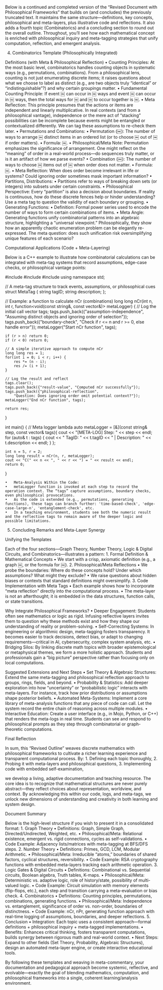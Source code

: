 Below is a continued and completed version of the “Revised Document with Philosophical Frameworks” that builds on (and concludes) the previously truncated text. It maintains the same structure—definitions, key concepts, philosophical and meta-layers, plus illustrative code and reflections. It also adds a fourth topic (Combinatorics) and a concluding section to round out the overall outline. Throughout, you’ll see how each mathematical concept is enriched with philosophical inquiry and meta-tagging strategies that unify computation, reflection, and emergent analysis.

4. Combinatorics Template (Philosophically Integrated)

Definitions (with Meta & Philosophical Reflection)
	•	Counting Principles:
At the most basic level, combinatorics handles counting objects in systematic ways (e.g., permutations, combinations). From a philosophical lens, counting is not just enumerating discrete items; it raises questions about what we choose to label as distinct (e.g., are two objects truly “identical” or “indistinguishable”?) and why certain groupings matter.
	•	Fundamental Counting Principle: If event ￼ can occur in ￼ ways and event ￼ can occur in ￼ ways, then the total ways for ￼ and ￼ to occur together is ￼.
	•	Meta Reflection: This principle presumes that the actions or items are independent and linearly multiplicative. In real contexts (and from a philosophical vantage), independence or the mere act of “stacking” possibilities can be incomplete because events might be entangled or contextualized differently. We can tag these assumptions to re-check them later.
	•	Permutations and Combinations:
	•	Permutation (￼): The number of ways to arrange ￼ distinct items in an ordered list (or to choose ￼ out of ￼ if order matters).
	•	Formula: ￼.
	•	Philosophical/Meta Note: Permutation emphasizes the significance of arrangement. One might reflect on the “meaning” of order in a real-world process—do sequences truly matter, or is it an artifact of how we parse events?
	•	Combination (￼): The number of ways to choose ￼ items out of ￼ when order does not matter.
	•	Formula: ￼.
	•	Meta Reflection: When does order become irrelevant in life or systems? Could ignoring order sometimes mask important information?
	•	Partitions, Distributions:
	•	Partitions refer to ways of breaking down sets (or integers) into subsets under certain constraints.
	•	Philosophical Perspective: Every “partition” is also a decision about boundaries. If reality is continuous, how do these discrete fences help or hinder understanding? Use a meta tag to question the validity of each boundary or grouping.
	•	Generating Functions:
	•	Definition: Formal power series used to encode the number of ways to form certain combinations of items.
	•	Meta Angle: Generating functions unify combinatorial patterns into an algebraic structure, highlighting a “universal viewpoint.” Philosophically, they show how an apparently chaotic enumeration problem can be elegantly re-expressed. The meta question: does such unification risk oversimplifying unique features of each scenario?

Computational Applications (Code + Meta-Layering)

Below is a C++ example to illustrate how combinatorial calculations can be integrated with meta-tag systems that record assumptions, edge-case checks, or philosophical vantage points:

#include <iostream>
#include <vector>
#include <functional>
using namespace std;

// A meta-tag structure to track events, assumptions, or philosophical cues
struct MetaTag {
    string tagID;
    string description;
};

// Example: a function to calculate nCr (combinations)
long long nCr(int n, int r, function<void(const string&, const vector<MetaTag>&)> metaLogger) {
    // Log the initial call
    vector<MetaTag> tags;
    tags.push_back({"assumption-independence",
        "Assuming distinct objects and ignoring order of selection"});
    tags.push_back({"boundary-check",
        "Check if r <= n and r >= 0, else handle error"});
    metaLogger("Start nCr function", tags);

    if (r > n) return 0;
    if (r < 0) return 0;

    // A simple iterative approach to compute nCr
    long long res = 1;
    for(int i = 0; i < r; i++) {
        res *= (n - i);
        res /= (i + 1);
    }

    // Log the result and reflect
    tags.clear();
    tags.push_back({"result-value", "Computed nCr successfully"});
    tags.push_back({"philosophical-reflection",
        "Question: Does ignoring order omit potential context?"});
    metaLogger("End nCr function", tags);

    return res;
}

int main() {
    // Meta logger lambda
    auto metaLogger = [&](const string& step, const vector<MetaTag>& tags){
        cout << "[META-LOG] Step: " << step << endl;
        for (auto& t : tags) {
            cout << "   TagID: " << t.tagID
                 << " | Description: " << t.description << endl;
        }
    };

    int n = 5, r = 2;
    long long result = nCr(n, r, metaLogger);
    cout << "C(" << n << ", " << r << ") = " << result << endl;
    return 0;
}

	•	Meta-Analysis Within the Code:
	•	metaLogger function is invoked at each step to record the operation context. The “tags” capture assumptions, boundary checks, even philosophical provocations.
	•	As the code is extended (e.g., permutations, generating functions), these tags can branch further: 'time-based-check', 'edge-case-large-n', 'entanglement-check', etc.
	•	In a teaching environment, students see both the numeric result and the reflective tags to remain aware of the deeper logic and possible limitations.

5. Concluding Remarks and Meta-Layer Synergy

Unifying the Templates

Each of the four sections—Graph Theory, Number Theory, Logic & Digital Circuits, and Combinatorics—illustrates a pattern:
	1.	Formal Definition & Mathematical Concepts
	•	We start with a crisp, axiomatic definition (e.g., a graph ￼, or the formula for ￼).
	2.	Philosophical/Meta Reflections
	•	We probe the boundaries: Where do these concepts hold? Under which assumptions? What might they exclude?
	•	We raise questions about hidden biases or contexts that standard definitions might oversimplify.
	3.	Code Implementation with Meta Tags
	•	Each example shows how to incorporate “meta reflection” directly into the computational process.
	•	The meta-layer is not an afterthought; it is embedded in the data structures, function calls, or state transitions.

Why Integrate Philosophical Frameworks?
	•	Deeper Engagement: Students often see mathematics or logic as rigid. Infusing reflective layers invites them to question why these methods exist and how they shape our understanding of reality or problem-solving.
	•	Self-Correcting Systems: In engineering or algorithmic design, meta-tagging fosters transparency. It becomes easier to track decisions, detect bias, or adapt to changing requirements—critical in AI, cybersecurity, complex system analysis, etc.
	•	Bridging Silos: By linking discrete math topics with broader epistemological or metaphysical themes, we form a more holistic approach. Students and professionals gain a “big picture” perspective rather than focusing only on local computations.

Suggested Extensions and Next Steps
	•	Set Theory & Algebraic Structures: Extend the same meta-tagging and philosophical reflection approach to groups, rings, fields, and beyond.
	•	Probability & Statistics: Add deeper exploration into how “uncertainty” or “probabilistic logic” interacts with meta-layers. For instance, track how prior distributions or assumptions shape posterior beliefs.
	•	Automated Meta-Systems: Implement a core library of meta-analysis functions that any piece of code can call. Let the system record the entire chain of reasoning across multiple modules.
	•	Interactive Education: Create a user interface (e.g., in Mojo, Python, or C++) that renders the meta-logs in real time. Students can see and respond to philosophical prompts as they step through combinatorial or graph-theoretic computations.

Final Reflection

In sum, this “Revised Outline” weaves discrete mathematics with philosophical frameworks to cultivate a richer learning experience and transparent computational process. By:
	1.	Defining each topic thoroughly,
	2.	Probing it with meta-layers and philosophical questions,
	3.	Implementing code with embedded self-examination,

we develop a living, adaptive documentation and teaching resource. The core idea is to recognize that mathematical structures are never purely abstract—they reflect choices about representation, worldview, and context. By acknowledging this within our code, logs, and meta-tags, we unlock new dimensions of understanding and creativity in both learning and system design.

Document Summary

Below is the high-level structure if you wish to present it in a consolidated format:
	1.	Graph Theory
	•	Definitions: Graph, Simple Graph, Directed/Undirected, Weighted, etc.
	•	Philosophical/Meta: Relational existence, emergent vs. rigid connections, cycles as self-validations.
	•	Code Example: Adjacency lists/matrices with meta-tagging at BFS/DFS steps.
	2.	Number Theory
	•	Definitions: Primes, GCD, LCM, Modular Arithmetic.
	•	Philosophical/Meta: Irreducible “atoms,” boundaries of shared factors, cyclical structures, reversibility.
	•	Code Example: RSA cryptography functions with embedded meta-layers tracking each arithmetic operation.
	3.	Logic Gates & Digital Circuits
	•	Definitions: Combinational vs. Sequential circuits, Boolean algebra, Truth tables, K-maps.
	•	Philosophical/Meta: Deterministic vs. adaptive logic, role of history/state, possibility of multi-valued logic.
	•	Code Example: Circuit simulation with memory elements (flip-flops, etc.), each step and transition carrying a meta-evaluation or bias check.
	4.	Combinatorics
	•	Definitions: Counting principles, permutations, combinations, generating functions.
	•	Philosophical/Meta: Independence vs. entanglement, significance of order vs. non-order, boundaries of distinctness.
	•	Code Example: nCr, nPr, generating function approach with real-time logging of assumptions, boundaries, and deeper reflections.
	5.	Conclusion
	•	Integration: Each topic uses a consistent approach—formal definitions + philosophical inquiry + meta-tagged implementations.
	•	Benefits: Enhances critical thinking, fosters transparent computations, builds synergy between rigorous math and real-world context.
	•	Next Steps: Expand to other fields (Set Theory, Probability, Algebraic Structures), design an automated meta-layer engine, or create interactive educational tools.

By following these templates and weaving in meta-commentary, your documentation and pedagogical approach become systemic, reflective, and evolvable—exactly the goal of blending mathematics, computation, and philosophical frameworks into a single, coherent learning/analysis environment.